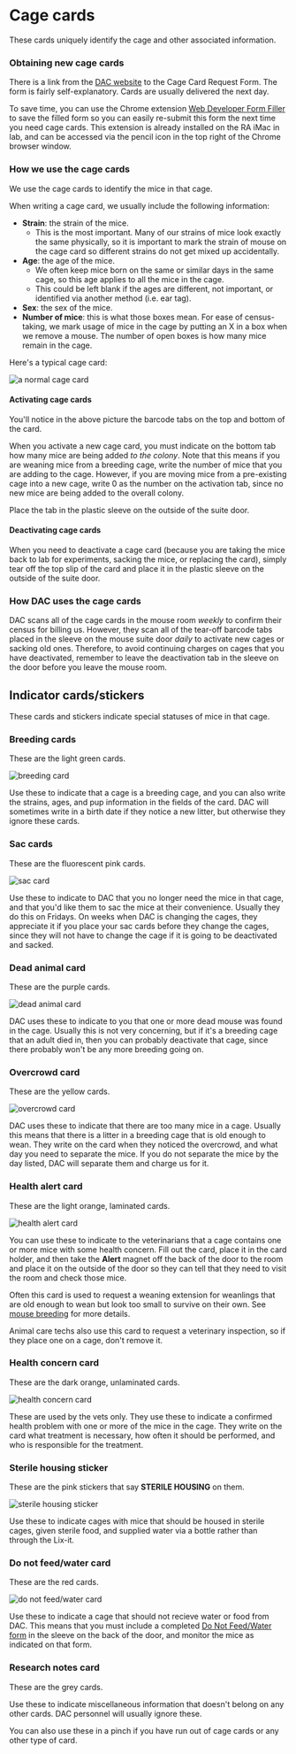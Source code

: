 # Cage cards

These cards uniquely identify the cage and other associated information.

### Obtaining new cage cards

There is a link from the [DAC website](https://www.vanderbilt.edu/acup/dac/) to the Cage Card Request Form. The form is fairly self-explanatory. Cards are usually delivered the next day.

To save time, you can use the Chrome extension [Web Developer Form Filler](https://chrome.google.com/webstore/detail/web-developer-form-filler/gbagmkohmhcjgbepncmehejaljoclpil?hl=en) to save the filled form so you can easily re-submit this form the next time you need cage cards. This extension is already installed on the RA iMac in lab, and can be accessed via the pencil icon in the top right of the Chrome browser window.

### How we use the cage cards

We use the cage cards to identify the mice in that cage.

When writing a cage card, we usually include the following information:

- **Strain**: the strain of the mice.
  - This is the most important. Many of our strains of mice look exactly the same physically, so it is important to mark the strain of mouse on the cage card so different strains do not get mixed up accidentally.
- **Age**: the age of the mice.
  - We often keep mice born on the same or similar days in the same cage, so this age applies to all the mice in the cage.
  - This could be left blank if the ages are different, not important, or identified via another method \(i.e. ear tag\).
- **Sex**: the sex of the mice.
- **Number of mice**: this is what those boxes mean. For ease of census-taking, we mark usage of mice in the cage by putting an X in a box when we remove a mouse. The number of open boxes is how many mice remain in the cage.

Here's a typical cage card:

![a normal cage card](../.gitbook/assets/cage-cards-00009.jpg)

#### Activating cage cards

You'll notice in the above picture the barcode tabs on the top and bottom of the card.

When you activate a new cage card, you must indicate on the bottom tab how many mice are being added _to the colony_. Note that this means if you are weaning mice from a breeding cage, write the number of mice that you are adding to the cage. However, if you are moving mice from a pre-existing cage into a new cage, write 0 as the number on the activation tab, since no new mice are being added to the overall colony.

Place the tab in the plastic sleeve on the outside of the suite door.

#### Deactivating cage cards

When you need to deactivate a cage card \(because you are taking the mice back to lab for experiments, sacking the mice, or replacing the card\), simply tear off the top slip of the card and place it in the plastic sleeve on the outside of the suite door.

### How DAC uses the cage cards

DAC scans all of the cage cards in the mouse room _weekly_ to confirm their census for billing us. However, they scan all of the tear-off barcode tabs placed in the sleeve on the mouse suite door _daily_ to activate new cages or sacking old ones. Therefore, to avoid continuing charges on cages that you have deactivated, remember to leave the deactivation tab in the sleeve on the door before you leave the mouse room.

## Indicator cards/stickers

These cards and stickers indicate special statuses of mice in that cage.

### Breeding cards

These are the light green cards.

![breeding card](../.gitbook/assets/cage-cards-00003.jpg)

Use these to indicate that a cage is a breeding cage, and you can also write the strains, ages, and pup information in the fields of the card. DAC will sometimes write in a birth date if they notice a new litter, but otherwise they ignore these cards.

### Sac cards

These are the fluorescent pink cards.

![sac card](../.gitbook/assets/cage-cards-00002.jpg)

Use these to indicate to DAC that you no longer need the mice in that cage, and that you'd like them to sac the mice at their convenience. Usually they do this on Fridays. On weeks when DAC is changing the cages, they appreciate it if you place your sac cards before they change the cages, since they will not have to change the cage if it is going to be deactivated and sacked.

### Dead animal card

These are the purple cards.

![dead animal card](../.gitbook/assets/cage-cards-00001.jpg)

DAC uses these to indicate to you that one or more dead mouse was found in the cage. Usually this is not very concerning, but if it's a breeding cage that an adult died in, then you can probably deactivate that cage, since there probably won't be any more breeding going on.

### Overcrowd card

These are the yellow cards.

![overcrowd card](../.gitbook/assets/cage-cards-00006.jpg)

DAC uses these to indicate that there are too many mice in a cage. Usually this means that there is a litter in a breeding cage that is old enough to wean. They write on the card when they noticed the overcrowd, and what day you need to separate the mice. If you do not separate the mice by the day listed, DAC will separate them and charge us for it.

### Health alert card

These are the light orange, laminated cards.

![health alert card](../.gitbook/assets/cage-cards-00005.jpg)

You can use these to indicate to the veterinarians that a cage contains one or more mice with some health concern. Fill out the card, place it in the card holder, and then take the **Alert** magnet off the back of the door to the room and place it on the outside of the door so they can tell that they need to visit the room and check those mice.

Often this card is used to request a weaning extension for weanlings that are old enough to wean but look too small to survive on their own. See [mouse breeding](mouse-breeding.md) for more details.

Animal care techs also use this card to request a veterinary inspection, so if they place one on a cage, don't remove it.

### Health concern card

These are the dark orange, unlaminated cards.

![health concern card](../.gitbook/assets/cage-cards-00004.jpg)

These are used by the vets only. They use these to indicate a confirmed health problem with one or more of the mice in the cage. They write on the card what treatment is necessary, how often it should be performed, and who is responsible for the treatment.

### Sterile housing sticker

These are the pink stickers that say **STERILE HOUSING** on them.

![sterile housing sticker](../.gitbook/assets/cage-cards-00008.jpg)

Use these to indicate cages with mice that should be housed in sterile cages, given sterile food, and supplied water via a bottle rather than through the Lix-it.

### Do not feed/water card

These are the red cards.

![do not feed/water card](../.gitbook/assets/cage-cards-00007.jpg)

Use these to indicate a cage that should not recieve water or food from DAC. This means that you must include a completed [Do Not Feed/Water form](https://www.vanderbilt.edu/acup/dac/forms/) in the sleeve on the back of the door, and monitor the mice as indicated on that form.

### Research notes card

These are the grey cards.

Use these to indicate miscellaneous information that doesn't belong on any other cards. DAC personnel will usually ignore these.

You can also use these in a pinch if you have run out of cage cards or any other type of card.
